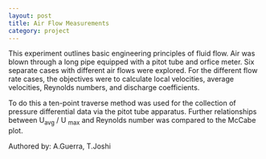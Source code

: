 ```yaml
---
layout: post
title: Air Flow Measurements
category: project
---
```


This experiment outlines basic engineering principles of fluid flow. Air was blown through a long pipe equipped with a pitot tube and orfice meter. Six separate  cases with different air flows were explored. For the different flow rate cases, the objectives were to calculate local velocities, average velocities, Reynolds numbers, and discharge coefficients.

To do this a ten-point traverse method was used for the collection of pressure differential data via the pitot tube apparatus. Further relationships between U<sub>avg</sub> / U <sub>max</sub> and Reynolds number was compared to the McCabe plot.

Authored by: A.Guerra, T.Joshi
